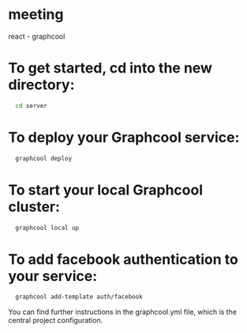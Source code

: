 # meeting
react - graphcool

# To get started, cd into the new directory:
```bash
  cd server
```

# To deploy your Graphcool service:
```bash
  graphcool deploy
```

# To start your local Graphcool cluster:
```bash
  graphcool local up
```
  
# To add facebook authentication to your service:
```bash
  graphcool add-template auth/facebook
```

You can find further instructions in the graphcool.yml file,
which is the central project configuration.
